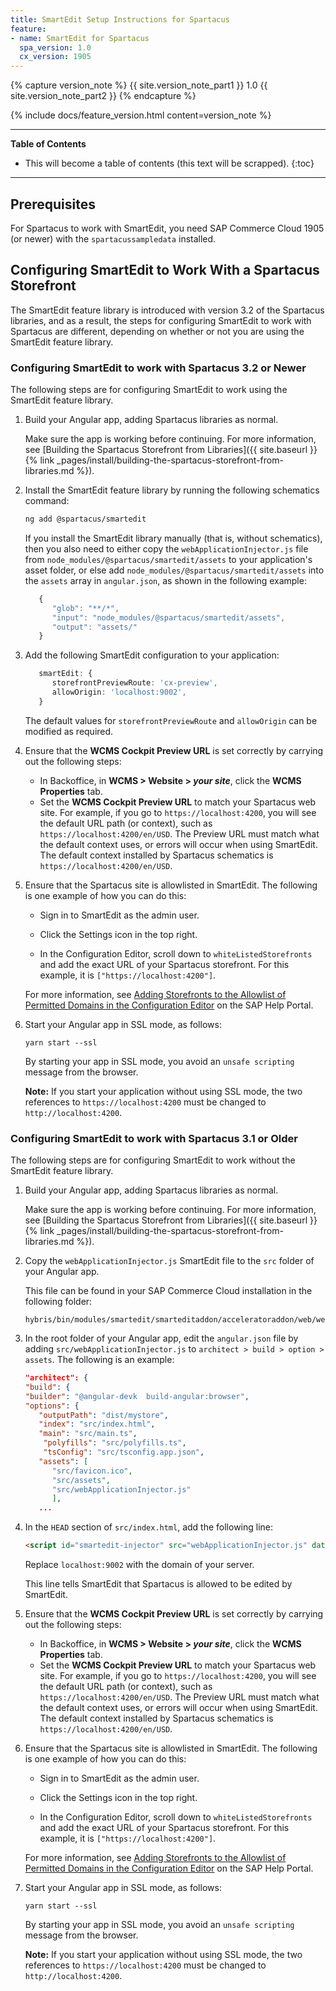 ```yaml
---
title: SmartEdit Setup Instructions for Spartacus
feature:
- name: SmartEdit for Spartacus
  spa_version: 1.0
  cx_version: 1905
---
```


{% capture version_note %}
{{ site.version_note_part1 }} 1.0 {{ site.version_note_part2 }}
{% endcapture %}

{% include docs/feature_version.html content=version_note %}

***

**Table of Contents**

- This will become a table of contents (this text will be scrapped).
{:toc}

***

## Prerequisites

For Spartacus to work with SmartEdit, you need SAP Commerce Cloud 1905 (or newer) with the `spartacussampledata` installed.

## Configuring SmartEdit to Work With a Spartacus Storefront

The SmartEdit feature library is introduced with version 3.2 of the Spartacus libraries, and as a result, the steps for configuring SmartEdit to work with Spartacus are different, depending on whether or not you are using the SmartEdit feature library.

### Configuring SmartEdit to work with Spartacus 3.2 or Newer

The following steps are for configuring SmartEdit to work using the SmartEdit feature library.

1. Build your Angular app, adding Spartacus libraries as normal.

   Make sure the app is working before continuing. For more information, see [Building the Spartacus Storefront from Libraries]({{ site.baseurl }}{% link _pages/install/building-the-spartacus-storefront-from-libraries.md %}).

1. Install the SmartEdit feature library by running the following schematics command:

   ```bash
   ng add @spartacus/smartedit
   ```

   If you install the SmartEdit library manually (that is, without schematics), then you also need to either copy the `webApplicationInjector.js` file from `node_modules/@spartacus/smartedit/assets` to your application's asset folder, or else add `node_modules/@spartacus/smartedit/assets` into the `assets` array in `angular.json`, as shown in the following example:

   ```ts
      {
         "glob": "**/*",
         "input": "node_modules/@spartacus/smartedit/assets",
         "output": "assets/"
      }
   ```

1. Add the following SmartEdit configuration to your application:

   ```ts
      smartEdit: {
         storefrontPreviewRoute: 'cx-preview',
         allowOrigin: 'localhost:9002',
      }
   ```

   The default values for `storefrontPreviewRoute` and `allowOrigin` can be modified as required.

1. Ensure that the **WCMS Cockpit Preview URL** is set correctly by carrying out the following steps:

   - In Backoffice, in **WCMS > Website > *your site***, click the **WCMS Properties** tab.
   - Set the **WCMS Cockpit Preview URL** to match your Spartacus web site. For example, if you go to `https://localhost:4200`, you will see the default URL path (or context), such as `https://localhost:4200/en/USD`. The Preview URL must match what the default context uses, or errors will occur when using SmartEdit. The default context installed by Spartacus schematics is `https://localhost:4200/en/USD`.

1. Ensure that the Spartacus site is allowlisted in SmartEdit. The following is one example of how you can do this:

   - Sign in to SmartEdit as the admin user.
  
   - Click the Settings icon in the top right.
  
   - In the Configuration Editor, scroll down to `whiteListedStorefronts` and add the exact URL of your Spartacus storefront. For this example, it is `["https://localhost:4200"]`.

   For more information, see [Adding Storefronts to the Allowlist of Permitted Domains in the Configuration Editor](https://help.sap.com/viewer/9d346683b0084da2938be8a285c0c27a/latest/en-US/e954737efc4d4d72b090d7e27b005191.html) on the SAP Help Portal.
  
1. Start your Angular app in SSL mode, as follows:

   ```plaintext
   yarn start --ssl
   ```

   By starting your app in SSL mode, you avoid an `unsafe scripting` message from the browser.

   **Note:** If you start your application without using SSL mode, the two references to `https://localhost:4200` must be changed to `http://localhost:4200`.

### Configuring SmartEdit to work with Spartacus 3.1 or Older

The following steps are for configuring SmartEdit to work without the SmartEdit feature library.

1. Build your Angular app, adding Spartacus libraries as normal.

   Make sure the app is working before continuing. For more information, see [Building the Spartacus Storefront from Libraries]({{ site.baseurl }}{% link _pages/install/building-the-spartacus-storefront-from-libraries.md %}).

1. Copy the `webApplicationInjector.js` SmartEdit file to the `src` folder of your Angular app.

   This file can be found in your SAP Commerce Cloud installation in the following folder:

   ```plaintext
   hybris/bin/modules/smartedit/smarteditaddon/acceleratoraddon/web/webroot/_ui/shared/common/js/webApplicationInjector.js
   ```

1. In the root folder of your Angular app, edit the `angular.json` file by adding `src/webApplicationInjector.js` to `architect > build > option > assets`. The following is an example:

   ```json
   "architect": {
   "build": {
   "builder": "@angular-devk  build-angular:browser",
   "options": {
      "outputPath": "dist/mystore",
      "index": "src/index.html",
      "main": "src/main.ts",
       "polyfills": "src/polyfills.ts",
       "tsConfig": "src/tsconfig.app.json",
      "assets": [
         "src/favicon.ico",
         "src/assets",
         "src/webApplicationInjector.js"
         ],
      ...
   ```

1. In the `HEAD` section of `src/index.html`, add the following line:

      ```html
      <script id="smartedit-injector" src="webApplicationInjector.js" data-smartedit-allow-origin="localhost:9002"></script>
      ```

      Replace `localhost:9002` with the domain of your server.

      This line tells SmartEdit that Spartacus is allowed to be edited by SmartEdit.

1. Ensure that the **WCMS Cockpit Preview URL** is set correctly by carrying out the following steps:

   - In Backoffice, in **WCMS > Website > *your site***, click the **WCMS Properties** tab.
   - Set the **WCMS Cockpit Preview URL** to match your Spartacus web site. For example, if you go to `https://localhost:4200`, you will see the default URL path (or context), such as `https://localhost:4200/en/USD`. The Preview URL must match what the default context uses, or errors will occur when using SmartEdit. The default context installed by Spartacus schematics is `https://localhost:4200/en/USD`.

1. Ensure that the Spartacus site is allowlisted in SmartEdit. The following is one example of how you can do this:

   - Sign in to SmartEdit as the admin user.
  
   - Click the Settings icon in the top right.
  
   - In the Configuration Editor, scroll down to `whiteListedStorefronts` and add the exact URL of your Spartacus storefront. For this example, it is `["https://localhost:4200"]`.

   For more information, see [Adding Storefronts to the Allowlist of Permitted Domains in the Configuration Editor](https://help.sap.com/viewer/9d346683b0084da2938be8a285c0c27a/latest/en-US/e954737efc4d4d72b090d7e27b005191.html) on the SAP Help Portal.
  
1. Start your Angular app in SSL mode, as follows:

   ```plaintext
   yarn start --ssl
   ```

   By starting your app in SSL mode, you avoid an `unsafe scripting` message from the browser.

   **Note:** If you start your application without using SSL mode, the two references to `https://localhost:4200` must be changed to `http://localhost:4200`.
